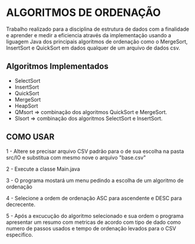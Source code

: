# ALGORITMOS DE ORDENAÇÃO

Trabalho realizado para a disciplina de estrutura de dados com a finalidade e aprender e medir a eficiencia 
através da implementação usando a liguagem Java dos principais algoritmos de ordenação como o MergeSort, InsertSort e QuickSort 
em dados qualquer de um arquivo de dados csv.

## Algoritmos Implementados
- SelectSort
- InsertSort
- QuickSort
- MergeSort
- HeapSort
- QMsort => combinação dos algoritmos QuickSort e MergeSort.
- SIsort => combinação dos algoritmos SelectSort e InsertSort.

## COMO USAR
1 - Altere se precisar arquivo CSV padrão para o de sua escolha na pasta src/IO e substitua com mesmo nove o arquivo "base.csv"

2 - Execute a classe Main.java

3 - O programa mostará um menu pedindo a escolha de um algoritmo de ordenação

4 - Selecione a ordem de ordenação ASC para ascendente e DESC para decrecente.

5 - Após a excucução do algoritmo selecionado e sua ordem o programa apresentar um resumo com metricas de acordo com tipo de dado como numero de passos usados e tempo de ordenação levados para o CSV especifico.
